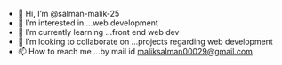 - 👋 Hi, I’m @salman-malik-25
- 👀 I’m interested in ...web development
- 🌱 I’m currently learning ...front end web dev
- 💞️ I’m looking to collaborate on ...projects regarding web development
- 📫 How to reach me ...by mail id maliksalman00029@gmail.com

<!---
salman-malik-25/salman-malik-25 is a ✨ special ✨ repository because its `README.md` (this file) appears on your GitHub profile.
You can click the Preview link to take a look at your changes.
--->
